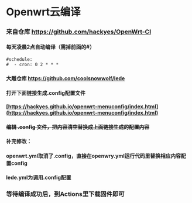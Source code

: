# Openwrt云编译
### 来自仓库 https://github.com/hackyes/OpenWrt-CI
#### 每天凌晨2点自动编译（需掉前面的#）
```
#schedule:
#  - cron: 0 2 * * *
```
#### 大雕仓库 https://github.com/coolsnowwolf/lede

#### 打开下面链接生成.config配置文件
#### [https://hackyes.github.io/openwrt-menuconfig/index.html](https://hackyes.github.io/openwrt-menuconfig/index.html)
#### ~~编辑 .config 文件，把内容清空替换成上面链接生成的配置内容~~
#### 补充修改：
#### openwrt.yml取消了.config，直接在openwry.yml运行代码里替换相应内容配置config
#### lede.yml为调用.config配置

### 等待编译成功后，到Actions里下载固件即可
